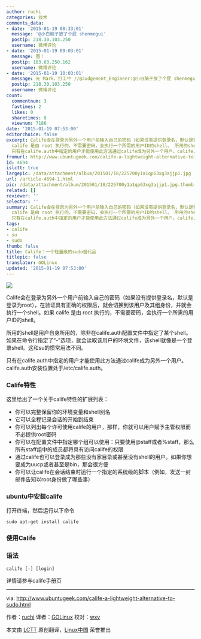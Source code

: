 ```yaml
---
author: ruchi
categories: 技术
comments_data:
- date: '2015-01-19 08:33:01'
  message: '@小白脑子放了个屁 shenmegui'
  postip: 218.30.103.250
  username: 微博评论
- date: '2015-01-19 09:03:01'
  message: 图！
  postip: 183.63.250.162
  username: 微博评论
- date: '2015-01-19 10:03:01'
  message: 先 Mark，打工中 //@Judgement_Engineer:@小白脑子放了个屁 shenmegui
  postip: 218.30.103.250
  username: 微博评论
count:
  commentnum: 3
  favtimes: 2
  likes: 0
  sharetimes: 8
  viewnum: 7186
date: '2015-01-19 07:53:00'
editorchoice: false
excerpt: Calife会在登录为另外一个用户前输入自己的密码（如果没有提供登录名，默认是登录为root），在验证具有正确的权限后，就会切换到该用户及其组身份，并就会执行一个shell。如果
  calife 是由 root 执行的，不需要密码，会执行一个所需的用户ID的shell。 所用的shell是用户自身所用的，除非在calife.auth配置文件中指定了某个shell。如果在命令行指定了-选项，就会读取该用户的环境文件，该shell就像是一个登录shell。这和su的惯常用法不同。
  只有在calife.auth中指定的用户才能使用此方法通过calife成为另外一个用户。calife.auth安装位置处
fromurl: http://www.ubuntugeek.com/calife-a-lightweight-alternative-to-sudo.html
id: 4694
islctt: true
largepic: /data/attachment/album/201501/18/225700y1a1qp63xg3ajjp1.jpg
url: /article-4694-1.html
pic: /data/attachment/album/201501/18/225700y1a1qp63xg3ajjp1.jpg.thumb.jpg
related: []
reviewer: ''
selector: ''
summary: Calife会在登录为另外一个用户前输入自己的密码（如果没有提供登录名，默认是登录为root），在验证具有正确的权限后，就会切换到该用户及其组身份，并就会执行一个shell。如果
  calife 是由 root 执行的，不需要密码，会执行一个所需的用户ID的shell。 所用的shell是用户自身所用的，除非在calife.auth配置文件中指定了某个shell。如果在命令行指定了-选项，就会读取该用户的环境文件，该shell就像是一个登录shell。这和su的惯常用法不同。
  只有在calife.auth中指定的用户才能使用此方法通过calife成为另外一个用户。calife.auth安装位置处
tags:
- calife
- su
- sudo
thumb: false
title: Calife：一个轻量级的sudo替代品
titlepic: false
translator: GOLinux
updated: '2015-01-19 07:53:00'
---
```


![](/data/attachment/album/201501/18/225700y1a1qp63xg3ajjp1.jpg)


Calife会在登录为另外一个用户前输入自己的密码（如果没有提供登录名，默认是登录为root），在验证具有正确的权限后，就会切换到该用户及其组身份，并就会执行一个shell。如果 calife 是由 root 执行的，不需要密码，会执行一个所需的用户ID的shell。


所用的shell是用户自身所用的，除非在calife.auth配置文件中指定了某个shell。如果在命令行指定了“-”选项，就会读取该用户的环境文件，该shell就像是一个登录shell。这和su的惯常用法不同。


只有在calife.auth中指定的用户才能使用此方法通过calife成为另外一个用户。calife.auth安装位置处于/etc/calife.auth。


### Calife特性


这里给出了一个关于calife特性的扩展列表：


* 你可以完整保留你的环境变量和shell别名
* 它可以全程记录会话的开始到结束
* 你可以列出每个许可使用calife的用户，那样，你就可以用户赋予主管权限而不必提供root密码
* 你可以在配置文件中指定哪个组可以使用：只要使用@staff或者%staff，那么所有staff组中的成员都将具有访问calife的权限
* 通过calife也可以登录成为那些没有家目录或甚至没有shell的用户。如果你想要成为uucp或者甚至是bin，那会很方便
* 你可以让calife在会话结束时运行一个指定的系统级的脚本（例如，发送一封邮件告知以root身份做了哪些事）


### ubuntu中安装calife


打开终端，然后运行以下命令



```
sudo apt-get install calife

```

### 使用Calife


### 语法



```
calife [-] [login]

```

详情请参与calife手册页




---


via: <http://www.ubuntugeek.com/calife-a-lightweight-alternative-to-sudo.html>


作者：[ruchi](http://www.ubuntugeek.com/author/ubuntufix) 译者：[GOLinux](https://github.com/GOLinux) 校对：[wxy](https://github.com/wxy)


本文由 [LCTT](https://github.com/LCTT/TranslateProject) 原创翻译，[Linux中国](http://linux.cn/) 荣誉推出